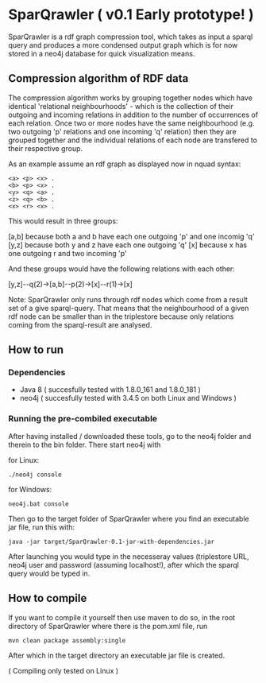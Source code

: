 
# SparQrawler ( v0.1 Early prototype! )

SparQrawler is a rdf graph compression tool, which takes as input a sparql query and produces a more condensed output graph which is for now stored in a neo4j database for quick visualization means.

## Compression algorithm of RDF data

The compression algorithm works by grouping together nodes which have identical 'relational neighbourhoods' -  which is the collection of their outgoing and incoming relations in addition to the number of occurrences of each relation. Once two or more nodes have the same neighbourhood (e.g. two outgoing 'p' relations and one incoming 'q' relation) then they are grouped together and the individual relations of each node are transfered to their respective group. 

As an example assume an rdf graph as displayed now in nquad syntax:
```
<a> <p> <x> .
<b> <p> <x> .
<y> <q> <a> .
<z> <q> <b> .
<x> <r> <x> .
```

This would result in three groups:

[a,b] because both a and b have each one outgoing 'p' and one incomig 'q'
[y,z] because both y and z have each one outgoing 'q' 
[x] because x has one outgoing r and two incoming 'p'

And these groups would have the following relations with each other:

[y,z]--q(2)->[a,b]--p(2)->[x]--r(1)->[x]

Note: SparQrawler only runs through rdf nodes which come from a result set of a give sparql-query. That means that the neighbourhood of a given rdf node can be smaller than in the triplestore because only relations coming from the sparql-result are analysed.

## How to run

### Dependencies

* Java 8 ( succesfully tested with 1.8.0_161 and 1.8.0_181 )
* neo4j ( succesfully tested with 3.4.5 on both Linux and Windows )

### Running the pre-combiled executable

After having installed / downloaded these tools, go to the neo4j folder and therein to the bin folder. There start neo4j with

for Linux: 

```
./neo4j console
```

for Windows:

```
neo4j.bat console 
```

Then go to the target folder of SparQrawler where you find an executable jar file, run this with:

```
java -jar target/SparQrawler-0.1-jar-with-dependencies.jar 
```

After launching you would type in the necesseray values (triplestore URL, neo4j user and password (assuming localhost!), after which the sparql query would be typed in.

## How to compile

If you want to compile it yourself then use maven to do so, in the root directory of SparQrawler where there is the pom.xml file, run

```
mvn clean package assembly:single
```

After which in the target directory an executable jar file is created.

( Compiling only tested on Linux )
